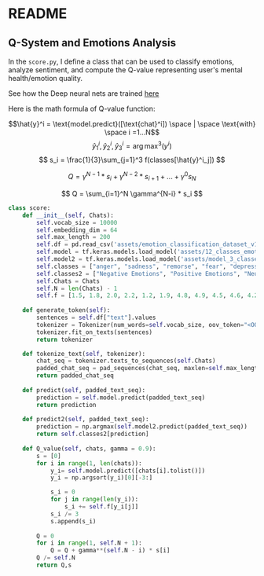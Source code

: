 # README

## Q-System and Emotions Analysis

In the `score.py`, I define a class that can be used to classify emotions, analyze sentiment, and compute the Q-value representing user's mental health/emotion quality.

See how the Deep neural nets are trained [here](https://colab.research.google.com/drive/1AQZ2_iISey7iFYD-VGi8QxaTPGJjXCCI?usp=sharing)

Here is the math formula of Q-value function:

$$\hat{y}^i = \text{model.predict}([\text{chat}^i]) \space | \space \text{with} \space i =1...N$$
$$
\hat{y}^i_1, \hat{y}^i_2, \hat{y}^i_3 = \arg\max^3(y^i)
$$
$$
s_i = \frac{1}{3}\sum_{j=1}^3 f(classes[\hat{y}^i_j])
$$

$$
Q = \gamma^{N-1}*s_i + \gamma^{N-2}*s_{i+1} + ... + \gamma^{0}s_{N}
$$

$$
Q = \sum_{i=1}^N \gamma^{N-i} * s_i
$$

```python
class score:
    def __init__(self, Chats):
        self.vocab_size = 10000
        self.embedding_dim = 64
        self.max_length = 200
        self.df = pd.read_csv('assets/emotion_classification_dataset_v1.1.csv')
        self.model = tf.keras.models.load_model('assets/12_classes_emotions_classifications.h5')
        self.model2 = tf.keras.models.load_model('assets/model_3_classes_v1.1.h5')
        self.classes = ["anger", "sadness", "remorse", "fear", "depression", "lonely", "joy", "love", "optimism", "gratitude", "pride", "confusion"]
        self.classes2 = ["Negative Emotions", "Positive Emotions", "Neutral Emotions"]
        self.Chats = Chats
        self.N = len(Chats) - 1
        self.f = [1.5, 1.8, 2.0, 2.2, 1.2, 1.9, 4.8, 4.9, 4.5, 4.6, 4.2, 2.5]
        
    def generate_token(self):
        sentences = self.df["text"].values
        tokenizer = Tokenizer(num_words=self.vocab_size, oov_token="<OOV>")
        tokenizer.fit_on_texts(sentences)
        return tokenizer

    def tokenize_text(self, tokenizer):
        chat_seq = tokenizer.texts_to_sequences(self.Chats)
        padded_chat_seq = pad_sequences(chat_seq, maxlen=self.max_length, truncating="post", padding="post")
        return padded_chat_seq
            
    def predict(self, padded_text_seq):
        prediction = self.model.predict(padded_text_seq)
        return prediction
    
    def predict2(self, padded_text_seq):
        prediction = np.argmax(self.model2.predict(padded_text_seq))
        return self.classes2[prediction]
    
    def Q_value(self, chats, gamma = 0.9):
        s = [0]
        for i in range(1, len(chats)):
            y_i= self.model.predict([chats[i].tolist()])
            y_i = np.argsort(y_i)[0][-3:]

            s_i = 0
            for j in range(len(y_i)):
                s_i += self.f[y_i[j]]
            s_i /= 3
            s.append(s_i)
           
        Q = 0
        for i in range(1, self.N + 1):
            Q = Q + gamma**(self.N - i) * s[i]
        Q /= self.N
        return Q,s
```